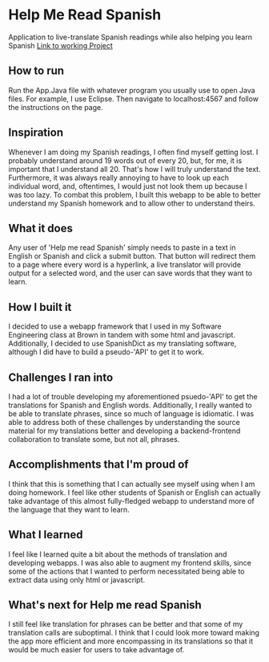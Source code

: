 # Help Me Read Spanish
Application to live-translate Spanish readings while also helping you learn Spanish
[Link to working Project](http://helpmelearnspanish.herokuapp.com/)

## How to run
Run the App.Java file with whatever program you usually use to open Java files. For example, I use Eclipse. Then navigate to localhost:4567 and follow the instructions on the page.

## Inspiration
Whenever I am doing my Spanish readings, I often find myself getting lost. I probably understand around 19 words out of every 20, but, for me, it is important that I understand all 20. That's how I will truly understand the text. Furthermore, it was always really annoying to have to look up each individual word, and, oftentimes, I would just not look them up because I was too lazy. To combat this problem, I built this webapp to be able to better understand my Spanish homework and to allow other to understand theirs. 

## What it does
Any user of 'Help me read Spanish' simply needs to paste in a text in English or Spanish and click a submit button. That button will redirect them to a page where every word is a hyperlink, a live translator will provide output for a selected word, and the user can save words that they want to learn.

## How I built it
I decided to use a webapp framework that I used in my Software Engineering class at Brown in tandem with some html and javascript. Additionally, I decided to use SpanishDict as my translating software, although I did have to build a pseudo-'API' to get it to work.

## Challenges I ran into
I had a lot of trouble developing my aforementioned psuedo-'API' to get the translations for Spanish and English words. Additionally, I really wanted to be able to translate phrases, since so much of language is idiomatic. I was able to address both of these challenges by understanding the source material for my translations better and developing a backend-frontend collaboration to translate some, but not all, phrases.

## Accomplishments that I'm proud of
I think that this is something that I can actually see myself using when I am doing homework. I feel like other students of Spanish or English can actually take advantage of this almost fully-fledged webapp to understand more of the language that they want to learn.

## What I learned
I feel like I learned quite a bit about the methods of translation and developing webapps. I was also able to augment my frontend skills, since some of the actions that I wanted to perform necessitated being able to extract data using only html or javascript.

## What's next for Help me read Spanish
I still feel like translation for phrases can be better and that some of my translation calls are suboptimal. I think that I could look more toward making the app more efficient and more encompassing in its translations so that it would be much easier for users to take advantage of.
